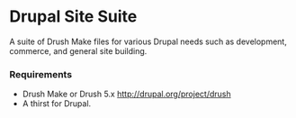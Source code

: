 Drupal Site Suite
=================

A suite of Drush Make files for various Drupal needs such as development, commerce, and general site building.


### Requirements

* Drush Make or Drush 5.x http://drupal.org/project/drush
* A thirst for Drupal.
